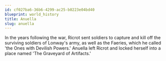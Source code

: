 ```yaml
---
id: cf027ba6-36b6-4299-ac25-b0223e04bd40
blueprint: world_history
title: Anuella
slug: anuella
---
```

In the years following the war, Ricrot sent soldiers to capture and kill off the surviving soldiers of Lonway's army, as well as the Faeries, which he called 'the Ones with Devilish Powers.' Anuella left Ricrot and locked herself into a place named 'The Graveyard of Artifacts.'